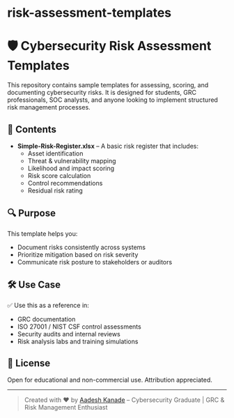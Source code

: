 # risk-assessment-templates
# 🛡️ Cybersecurity Risk Assessment Templates

This repository contains sample templates for assessing, scoring, and documenting cybersecurity risks. It is designed for students, GRC professionals, 
SOC analysts, and anyone looking to implement structured risk management processes.

## 📂 Contents

- **Simple-Risk-Register.xlsx** – A basic risk register that includes:
  - Asset identification
  - Threat & vulnerability mapping
  - Likelihood and impact scoring
  - Risk score calculation
  - Control recommendations
  - Residual risk rating

## 🔍 Purpose

This template helps you:
- Document risks consistently across systems
- Prioritize mitigation based on risk severity
- Communicate risk posture to stakeholders or auditors

## 🛠️ Use Case

✅ Use this as a reference in:
- GRC documentation  
- ISO 27001 / NIST CSF control assessments  
- Security audits and internal reviews  
- Risk analysis labs and training simulations  

## 📘 License

Open for educational and non-commercial use. Attribution appreciated.

---

> Created with ❤️ by [Aadesh Kanade](https://github.com/aadesh-cyber) – Cybersecurity Graduate | GRC & Risk Management Enthusiast
